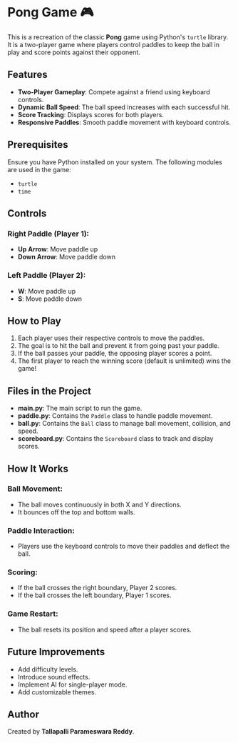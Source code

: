 # Pong Game 🎮

This is a recreation of the classic **Pong** game using Python's `turtle` library. It is a two-player game where players control paddles to keep the ball in play and score points against their opponent.

## Features
- **Two-Player Gameplay**: Compete against a friend using keyboard controls.
- **Dynamic Ball Speed**: The ball speed increases with each successful hit.
- **Score Tracking**: Displays scores for both players.
- **Responsive Paddles**: Smooth paddle movement with keyboard controls.

## Prerequisites
Ensure you have Python installed on your system. The following modules are used in the game:
- `turtle`
- `time`

## Controls
### Right Paddle (Player 1):
- **Up Arrow**: Move paddle up
- **Down Arrow**: Move paddle down

### Left Paddle (Player 2):
- **W**: Move paddle up
- **S**: Move paddle down

## How to Play
1. Each player uses their respective controls to move the paddles.
2. The goal is to hit the ball and prevent it from going past your paddle.
3. If the ball passes your paddle, the opposing player scores a point.
4. The first player to reach the winning score (default is unlimited) wins the game!

## Files in the Project
- **main.py**: The main script to run the game.
- **paddle.py**: Contains the `Paddle` class to handle paddle movement.
- **ball.py**: Contains the `Ball` class to manage ball movement, collision, and speed.
- **scoreboard.py**: Contains the `Scoreboard` class to track and display scores.

## How It Works
### Ball Movement:
- The ball moves continuously in both X and Y directions.
- It bounces off the top and bottom walls.

### Paddle Interaction:
- Players use the keyboard controls to move their paddles and deflect the ball.

### Scoring:
- If the ball crosses the right boundary, Player 2 scores.
- If the ball crosses the left boundary, Player 1 scores.

### Game Restart:
- The ball resets its position and speed after a player scores.

## Future Improvements
- Add difficulty levels.
- Introduce sound effects.
- Implement AI for single-player mode.
- Add customizable themes.

## Author
Created by **Tallapalli Parameswara Reddy**.
